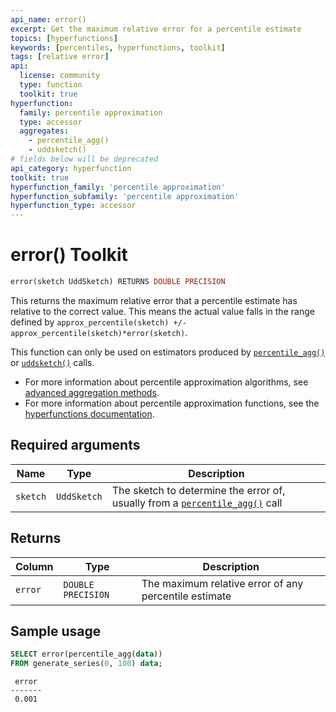 ```yaml
---
api_name: error()
excerpt: Get the maximum relative error for a percentile estimate
topics: [hyperfunctions]
keywords: [percentiles, hyperfunctions, toolkit]
tags: [relative error]
api:
  license: community
  type: function
  toolkit: true
hyperfunction:
  family: percentile approximation
  type: accessor
  aggregates:
    - percentile_agg()
    - uddsketch()
# fields below will be deprecated
api_category: hyperfunction
toolkit: true
hyperfunction_family: 'percentile approximation'
hyperfunction_subfamily: 'percentile approximation'
hyperfunction_type: accessor
---
```


# error()  <tag type="toolkit">Toolkit</tag>

```SQL
error(sketch UddSketch) RETURNS DOUBLE PRECISION
```

This returns the maximum relative error that a percentile estimate has
relative to the correct value. This means the actual value falls in the range
defined by `approx_percentile(sketch) +/- approx_percentile(sketch)*error(sketch)`.

This function can only be used on estimators produced by
[`percentile_agg()`][percentile-agg] or [`uddsketch()`][uddsketch] calls.

*   For more information about percentile approximation algorithms, see
    [advanced aggregation methods][advanced-agg].
*   For more information about percentile approximation functions, see the
    [hyperfunctions documentation][hyperfunctions-percentile-approx].

## Required arguments

|Name|Type|Description|
|-|-|-|
|`sketch`|`UddSketch`|The sketch to determine the error of, usually from a [`percentile_agg()`](https://docs.timescale.com/api/latest/hyperfunctions/percentile-approximation/percentile_agg/) call|

## Returns

|Column|Type|Description|
|-|-|-|
|`error`|`DOUBLE PRECISION`|The maximum relative error of any percentile estimate|

## Sample usage

```SQL
SELECT error(percentile_agg(data))
FROM generate_series(0, 100) data;
```

```output
 error
-------
 0.001
```

[hyperfunctions-percentile-approx]: /timescaledb/:currentVersion:/how-to-guides/hyperfunctions/percentile-approx/
[uddsketch]: /api/:currentVersion:/hyperfunctions/percentile-approximation/percentile-aggregation-methods/uddsketch/
[percentile-agg]: /api/:currentVersion:/hyperfunctions/percentile-approximation/percentile_agg/
[advanced-agg]: /timescaledb/:currentVersion:/how-to-guides/hyperfunctions/percentile-approx/advanced-agg/
